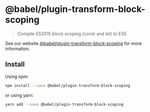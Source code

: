 # @babel/plugin-transform-block-scoping

> Compile ES2015 block scoping (const and let) to ES5

See our website [@babel/plugin-transform-block-scoping](https://babeljs.io/docs/en/next/babel-plugin-transform-block-scoping.html) for more information.

## Install

Using npm:

```sh
npm install --save @babel/plugin-transform-block-scoping
```

or using yarn:

```sh
yarn add --save @babel/plugin-transform-block-scoping
```
